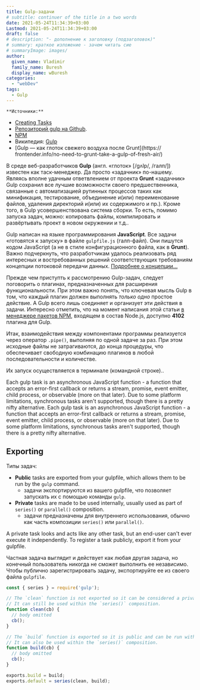 ```yaml
---
title: Gulp-задачи
# subtitle: continuer of the title in a two words
date: 2021-05-24T11:34:39+03:00
Lastmod: 2021-05-24T11:34:39+03:00
draft: false
# description: "- дополнение к заголовку (подзаголовок)"
# summary: краткое изложение - зачем читать сие
# summaryImage: images/
author:
  given_name: Vladimir
  family_name: Buresh
  display_name: wBuresh
categories:
  - "webDev"
tags:
  - Gulp
---
```


    **Источники:**

- [Creating Tasks](https://gulpjs.com/docs/en/getting-started/creating-tasks)
- [Репозиторий gulp на Github](https://github.com/wearefractal/gulp).
- [NPM](https://www.npmjs.com/search?q=keywords:gulpplugin)
- Википедия: [Gulp](https://ru.wikipedia.org/wiki/Gulp)
- [Gulp — как глоток свежего воздуха после Grunt](https://        frontender.info/no-need-to-grunt-take-a-gulp-of-fresh-air/)

В среде веб-разработчиков **Gulp** (англ. «глоток» [/gʌlp/, /галп/]) известен как таск-менеджер. Да просто «задачник» по-нашему. Являясь вполне удачным ответвлением от проекта **Grunt** «задачник» Gulp сохранил все лучшие возможности своего предшественника, связанные с автоматизацией рутинных процессов таких как минификация, тестирование, объединение и(или) переименование файлов, удаления директорий и(или) их содержимого и пр.). Кроме того, в Gulp усовершенствована система сборки. То есть, помимо запуска задач, можно: копировать файлы, компилировать и развёртывать проект в новом окружении и т.д..

Gulp написан на языке программирования **JavaScript**. Все задачи «готовятся к запуску» в файле `gulpfile.js` (галп-файл). Они пишутся кодом JavaScript (а не в стиле конфигурационного файла, как в **Grunt**). Важно подчеркнуть, что разработчикам удалось реализовать ряд интересных и востребованных решений соотвeтствующих требованиям концепции потоковой передачи данных. [Подробнее о концепции...](https://github.com/substack/stream-handbook)

Прежде чем приступть к рассмотрению Gulp-задач, следует поговорить о плагинах, предназначенных для расширения функциональности. При этом важно понять, что ключевая мысль Gulp в том, что каждый плагин должен выполнять _только одно_ простое действие. А Gulp всего лишь соединяет и организует эти действия в задачи. Интересно отметить, что на момент написания этой статьи [в менеджере пакетов NPM](https://www.npmjs.com/search?q=keywords:gulpplugin), входящем в состав Node.js, доступно **4102** плагина для Gulp.

Итак, взаимодействия между компонентами программы реализуется через оператор `.pipe()`, выполняя по одной задаче за раз. При этом исходные файлы не затрагиваются, до конца процедуры, что обеспечивает свободную комбинацию плагинов в любой последовательности и количестве.

Их запуск осуществляется в терминале (командной строке)..



Each gulp task is an asynchronous JavaScript function - a function that accepts an error-first callback or returns a stream, promise, event emitter, child process, or observable (more on that later). Due to some platform limitations, synchronous tasks aren't supported, though there is a pretty nifty alternative.
Each gulp task is an asynchronous JavaScript function - a function that accepts an error-first callback or returns a stream, promise, event emitter, child process, or observable (more on that later). Due to some platform limitations, synchronous tasks aren't supported, though there is a pretty nifty alternative.



## Exporting

Типы задач:

-   **Public** tasks are exported from your gulpfile, which allows them to be run by the `gulp` command.
    - задачи экспортируются из вашего gulpfile, что позволяет запускать их с помощью команды `gulp`.
-   **Private** tasks are made to be used internally, usually used as part of `series()` or `parallel()` composition.
    - задачи предназначены для внутреннего использования, обычно как часть композиции `series()` или `parallel()`.

A private task looks and acts like any other task, but an end-user can't ever execute it independently. To register a task publicly, export it from your gulpfile.

Частная задача выглядит и действует как любая другая задача, но конечный пользователь никогда не сможет выполнить ее независимо. Чтобы публично зарегистрировать задачу, экспортируйте ее из своего файла `gulpfile`.

```js
const { series } = require('gulp');

// The `clean` function is not exported so it can be considered a private task.
// It can still be used within the `series()` composition.
function clean(cb) {
  // body omitted
  cb();
}

// The `build` function is exported so it is public and can be run with the `gulp` command.
// It can also be used within the `series()` composition.
function build(cb) {
  // body omitted
  cb();
}

exports.build = build;
exports.default = series(clean, build);
```
